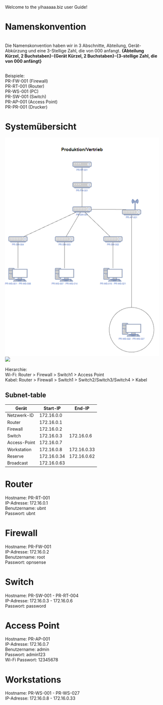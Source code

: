 Welcome to the yihaaaaa.biz user Guide!

# Namenskonvention
\
Die Namenskonvention haben wir in 3 Abschnitte, Abteilung, Gerät-Abkürzung und eine 3-Stellige Zahl, die von 000 anfangt.
**{Abteilung Kürzel, 2 Buchstaben}-{Gerät Kürzel, 2 Buchstaben}-{3-stellige Zahl, die von 000 anfängt}**

\
Beispiele:\
PR-FW-001 (Firewall)\
PR-RT-001 (Router)\
PR-WS-001 (PC)\
PR-SW-001 (Switch)\
PR-AP-001 (Access Point)\
PR-PR-001 (Drucker)

# Systemübersicht
![](https://github.com/InCrafter/yihaaaaa.biz/blob/main/Planungsarbeiten/Netzwerkplan.png)\
![](https://github.com/InCrafter/yihaaaaa.biz/blob/main/Planungsarbeiten/Physical.png)

Hierarchie:\
Wi-Fi: Router > Firewall > Switch1 > Access Point\
Kabel: Router > Firewall > Switch1 > Switch2/Switch3/Switch4 > Kabel

## Subnet-table

| Gerät        | Start-IP    | End-IP      |
|--------------|-------------|-------------|
| Netzwerk-ID  | 172.16.0.0  |             |
| Router       | 172.16.0.1  |             |
| Firewall     | 172.16.0.2  |             |
| Switch       | 172.16.0.3  | 172.16.0.6  |
| Access-Point | 172.16.0.7  |             |
| Workstation  | 172.16.0.8  | 172.16.0.33 |
| Reserve      | 172.16.0.34 | 172.16.0.62 |
| Broadcast    | 172.16.0.63 |             |

# Router
Hostname: PR-RT-001\
IP-Adresse: 172.16.0.1\
Benutzername: ubnt\
Passwort: ubnt

# Firewall
Hostname: PR-FW-001\
IP-Adresse: 172.16.0.2\
Benutzername: root\
Passwort: opnsense

# Switch
Hostname: PR-SW-001 - PR-RT-004\
IP-Adresse: 172.16.0.3 - 172.16.0.6\
Passwort: password

# Access Point
Hostname: PR-AP-001\
IP-Adresse: 172.16.0.7\
Benutzername: admin\
Passwort: admin123\
Wi-Fi Passwort: 12345678

# Workstations
Hostname: PR-WS-001 - PR-WS-027\
IP-Adresse: 172.16.0.8 - 172.16.0.33
